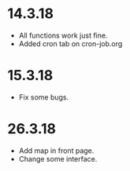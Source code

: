 # 14.3.18
- All functions work just fine.
- Added cron tab on cron-job.org

# 15.3.18
- Fix some bugs.

# 26.3.18
- Add map in front page.
- Change some interface.